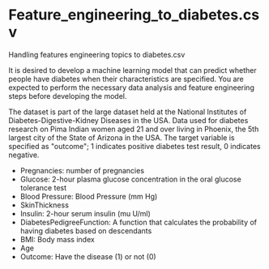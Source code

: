 # Feature_engineering_to_diabetes.csv
Handling features engineering topics to diabetes.csv

It is desired to develop a machine learning model that can predict whether people have diabetes when their characteristics are specified. You are expected to perform the necessary data analysis and feature engineering steps before developing the model.

The dataset is part of the large dataset held at the National Institutes of Diabetes-Digestive-Kidney Diseases in the USA.
Data used for diabetes research on Pima Indian women aged 21 and over living in Phoenix, the 5th largest city of the State of Arizona in the USA.
The target variable is specified as "outcome"; 1 indicates positive diabetes test result, 0 indicates negative.

- Pregnancies: number of pregnancies
- Glucose: 2-hour plasma glucose concentration in the oral glucose tolerance test
- Blood Pressure: Blood Pressure (mm Hg)
- SkinThickness
- Insulin: 2-hour serum insulin (mu U/ml)
- DiabetesPedigreeFunction: A function that calculates the probability of having diabetes based on descendants
- BMI: Body mass index
- Age
- Outcome: Have the disease (1) or not (0)
